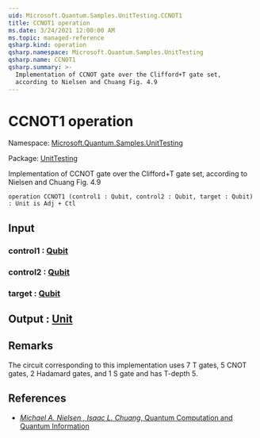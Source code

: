 ```yaml
---
uid: Microsoft.Quantum.Samples.UnitTesting.CCNOT1
title: CCNOT1 operation
ms.date: 3/24/2021 12:00:00 AM
ms.topic: managed-reference
qsharp.kind: operation
qsharp.namespace: Microsoft.Quantum.Samples.UnitTesting
qsharp.name: CCNOT1
qsharp.summary: >-
  Implementation of CCNOT gate over the Clifford+T gate set,
  according to Nielsen and Chuang Fig. 4.9
---
```


# CCNOT1 operation

Namespace: [Microsoft.Quantum.Samples.UnitTesting](xref:Microsoft.Quantum.Samples.UnitTesting)

Package: [UnitTesting](https://nuget.org/packages/UnitTesting)


Implementation of CCNOT gate over the Clifford+T gate set,according to Nielsen and Chuang Fig. 4.9

```qsharp
operation CCNOT1 (control1 : Qubit, control2 : Qubit, target : Qubit) : Unit is Adj + Ctl
```


## Input

### control1 : [Qubit](xref:microsoft.quantum.lang-ref.qubit)




### control2 : [Qubit](xref:microsoft.quantum.lang-ref.qubit)




### target : [Qubit](xref:microsoft.quantum.lang-ref.qubit)





## Output : [Unit](xref:microsoft.quantum.lang-ref.unit)



## Remarks

The circuit corresponding to this implementation uses7 T gates, 5 CNOT gates, 2 Hadamard gates, and 1 S gate and has T-depth 5.

## References

- [ *Michael A. Nielsen , Isaac L. Chuang*,  Quantum Computation and Quantum Information ](http://doi.org/10.1017/CBO9780511976667)
